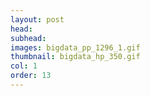 ```yaml
---
layout: post
head: 
subhead: 
images: bigdata_pp_1296_1.gif
thumbnail: bigdata_hp_350.gif
col: 1
order: 13
---
```

